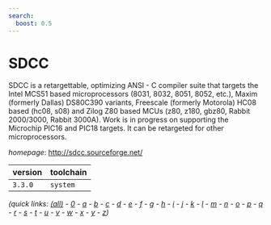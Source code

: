 ```yaml
---
search:
  boost: 0.5
---
```

# SDCC

SDCC is a retargettable, optimizing ANSI - C compiler suite that targets  the Intel MCS51 based microprocessors (8031, 8032, 8051, 8052, etc.), Maxim (formerly Dallas)  DS80C390 variants, Freescale (formerly Motorola) HC08 based (hc08, s08) and Zilog Z80 based  MCUs (z80, z180, gbz80, Rabbit 2000/3000, Rabbit 3000A). Work is in progress on supporting the  Microchip PIC16 and PIC18 targets. It can be retargeted for other microprocessors.

*homepage*: <http://sdcc.sourceforge.net/>

version | toolchain
--------|----------
``3.3.0`` | ``system``


*(quick links: [(all)](../index.md) - [0](../0/index.md) - [a](../a/index.md) - [b](../b/index.md) - [c](../c/index.md) - [d](../d/index.md) - [e](../e/index.md) - [f](../f/index.md) - [g](../g/index.md) - [h](../h/index.md) - [i](../i/index.md) - [j](../j/index.md) - [k](../k/index.md) - [l](../l/index.md) - [m](../m/index.md) - [n](../n/index.md) - [o](../o/index.md) - [p](../p/index.md) - [q](../q/index.md) - [r](../r/index.md) - [s](../s/index.md) - [t](../t/index.md) - [u](../u/index.md) - [v](../v/index.md) - [w](../w/index.md) - [x](../x/index.md) - [y](../y/index.md) - [z](../z/index.md))*

